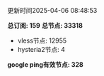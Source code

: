 更新时间2025-04-06 08:48:53

**总订阅: 159**
**总节点: 33318**
- vless节点: 12955
- hysteria2节点: 4

**google ping有效节点: 328**
